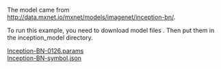 The model came from http://data.mxnet.io/mxnet/models/imagenet/inception-bn/.

To run this example, you need to download model files . Then put them in the inception_model directory. 

	
[Inception-BN-0126.params](http://data.mxnet.io/mxnet/models/imagenet/inception-bn/Inception-BN-0126.params)<br>
[Inception-BN-symbol.json](http://data.mxnet.io/mxnet/models/imagenet/inception-bn/Inception-BN-symbol.json)<br>

